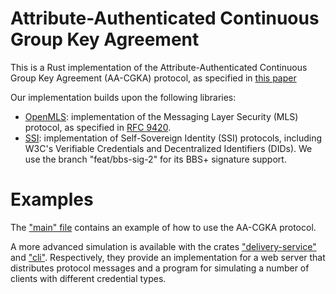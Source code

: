 # Attribute-Authenticated Continuous Group Key Agreement

This is a Rust implementation of the Attribute-Authenticated Continuous Group Key Agreement (AA-CGKA) protocol, as specified in [this paper](https://arxiv.org/abs/2405.12042) 

Our implementation builds upon the following libraries:

- [OpenMLS](https://github.com/openmls/openmls): implementation of the Messaging Layer Security (MLS) protocol, as specified in [RFC 9420](https://datatracker.ietf.org/doc/html/rfc9420).
- [SSI](https://github.com/spruceid/ssi): implementation of Self-Sovereign Identity (SSI) protocols, including W3C's Verifiable Credentials and Decentralized Identifiers (DIDs). We use the branch "feat/bbs-sig-2" for its BBS+ signature support. 

# Examples

The ["main" file](openmls/src/main.rs) contains an example of how to use the AA-CGKA protocol.

A more advanced simulation is available with the crates ["delivery-service"](delivery-service) and ["cli"](cli). Respectively, they provide an implementation for a web server that distributes protocol messages and a program for simulating a number of clients with different credential types.
